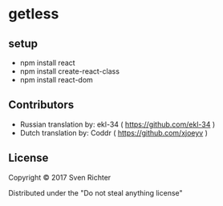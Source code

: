 

# getless

## setup

* npm install react
* npm install create-react-class
* npm install react-dom

## Contributors

* Russian translation by: ekl-34 ( https://github.com/ekl-34 )
* Dutch translation by: Coddr ( https://github.com/xjoeyv )

## License



Copyright © 2017 Sven Richter

Distributed under the "Do not steal anything license"

